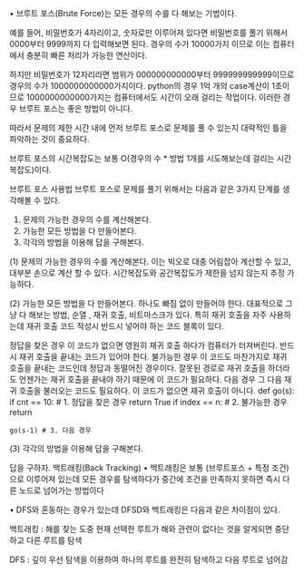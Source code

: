 • 브루트 포스(Brute Force)는 모든 경우의 수를 다 해보는 기법이다.

예를 들어, 비밀번호가 4자리이고, 숫자로만 이루어져 있다면 비밀번호를 풀기 위해서 0000부터 9999까지 다 입력해보면 된다. 경우의 수가 10000가지 이므로 이는 컴퓨터에서 충분히 빠른 처리가 가능한 연산이다.

하지만 비밀번호가 12자리라면 범위가 000000000000부터 999999999999이므로 경우의 수가 1000000000000가지이다.
python의 경우 1억 개의 case계산이 1초이므로 1000000000000가지는 컴퓨터에서도 시간이 오래 걸리는 작업이다.
이러한 경우 브루트 포스는 좋은 방법이 아니다.

따라서 문제의 제한 시간 내에 먼저 브루트 포스로 문제를 풀 수 있는지 대략적인 틀을 파악하는 것이 중요하다.

브루트 포스의 시간복잡도는 보통 O(경우의 수 * 방법 1개를 시도해보는데 걸리는 시간 복잡도)이다.


브루트 포스 사용법
브루트 포스로 문제를 풀기 위해서는 다음과 같은 3가지 단계를 생각해볼 수 있다.

1. 문제의 가능한 경우의 수를 계산해본다.
2. 가능한 모든 방법을 다 만들어본다.
3. 각각의 방법을 이용해 답을 구해본다.


(1) 문제의 가능한 경우의 수를 계산해본다.
이는 빅오로 대충 어림잡아 계산할 수 있고, 대부분 손으로 계산 할 수 있다.
시간복잡도와 공간복잡도가 제한을 넘지 않는지 추정 가능하다.
 

(2) 가능한 모든 방법을 다 만들어본다.
하나도 빠짐 없이 만들어야 한다.
대표적으로 그냥 다 해보는 방법, 순열 , 재귀 호출, 비트마스크가 있다.
특히 재귀 호출을 자주 사용하는데 재귀 호출 코드 작성시 반드시 넣어야 하는 코드 블록이 있다.

정답을 찾은 경우
이 코드가 없으면 영원히 재귀 호출 하다가 컴퓨터가 터져버린다.
반드시 재귀 호출을 끝내는 코드가 있어야 한다.
불가능한 경우
이 코드도 마찬가지로 재귀 호출을 끝내는 코드인데 정답과 동떨어진 경우이다. 잘못된 경로로 재귀 호출을 하더라도 언젠가는 재귀 호출을 끝내야 하기 때문에 이 코드가 필요하다.
다음 경우
그 다음 재귀 호출을 불러오는 코드도 필요하다.
이 코드가 없으면 재귀 호출이 아니다.
def go(s):
	if cnt == 10: # 1. 정답을 찾은 경우
    	return True
    if index == n: # 2. 불가능한 경우
    	return
        
    go(s-1) # 3. 다음 경우
  

(3) 각각의 방법을 이용해 답을 구해본다.

답을 구하자.
백트래킹(Back Tracking)
• 백트래킹은 보통 (브루트포스 + 특정 조건)으로 이루어져 있는데 모든 경우를 탐색하다가 중간에 조건을 만족하지 못하면 즉시 다른 노드로 넘어가는 방법이다

• DFS와 혼동하는 경우가 있는데 DFSD와 백트래킹은 다음과 같은 차이점이 있다.

 
 
백트래킹 : 해를 찾는 도중 현재 선택한 루트가 해와 관련이 없다는 것을 알게되면 중단하고 다른 루트를 탐색

DFS : 깊이 우선 탐색을 이용하여 하나의 루트를 완전히 탐색하고 다음 루트로 넘어감